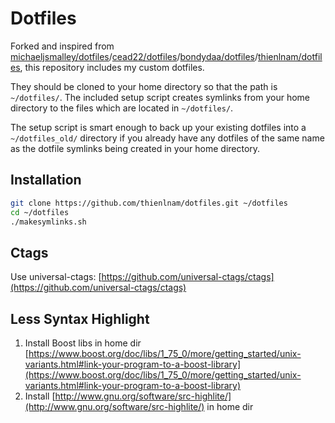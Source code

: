Dotfiles
========
Forked and inspired from [michaeljsmalley/dotfiles](https://github.com/michaeljsmalley/dotfiles)/[cead22/dotfiles](https://github.com/cead22/dotfiles)/[bondydaa/dotfiles](https://github.com/bondydaa/dotfiles)/[thienlnam/dotfiles](https://github.com/thienlnam/dotfiles),
this repository includes my custom dotfiles.

They should be cloned to your home directory so that the path is `~/dotfiles/`.
The included setup script creates symlinks from your home directory to the files
which are located in `~/dotfiles/`.

The setup script is smart enough to back up your existing dotfiles into a
`~/dotfiles_old/` directory if you already have any dotfiles of the same name as
the dotfile symlinks being created in your home directory.

Installation
------------

``` bash
git clone https://github.com/thienlnam/dotfiles.git ~/dotfiles
cd ~/dotfiles
./makesymlinks.sh
```

Ctags
------------
Use universal-ctags: [https://github.com/universal-ctags/ctags](https://github.com/universal-ctags/ctags)

Less Syntax Highlight
------------
1. Install Boost libs in home dir [https://www.boost.org/doc/libs/1_75_0/more/getting_started/unix-variants.html#link-your-program-to-a-boost-library](https://www.boost.org/doc/libs/1_75_0/more/getting_started/unix-variants.html#link-your-program-to-a-boost-library)
1. Install [http://www.gnu.org/software/src-highlite/](http://www.gnu.org/software/src-highlite/) in home dir
